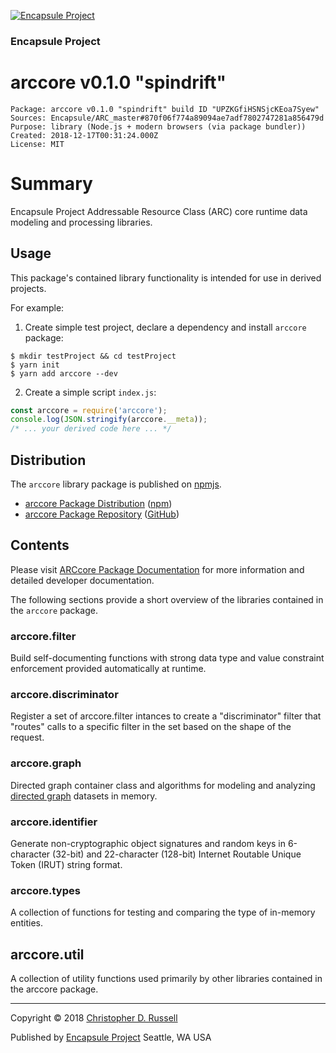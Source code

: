 [![Encapsule Project](https://encapsule.io/images/blue-burst-encapsule.io-icon-72x72.png "Encapsule Project")](https://encapsule.io)

### Encapsule Project

# arccore v0.1.0 "spindrift"

```
Package: arccore v0.1.0 "spindrift" build ID "UPZKGfiHSNSjcKEoa7Syew"
Sources: Encapsule/ARC_master#870f06f774a89094ae7adf7802747281a856479d
Purpose: library (Node.js + modern browsers (via package bundler))
Created: 2018-12-17T00:31:24.000Z
License: MIT
```

# Summary

Encapsule Project Addressable Resource Class (ARC) core runtime data modeling and processing libraries.

## Usage

This package's contained library functionality is intended for use in derived projects.

For example:

1. Create simple test project, declare a dependency and install `arccore` package:

```
$ mkdir testProject && cd testProject
$ yarn init
$ yarn add arccore --dev
```

2. Create a simple script `index.js`:

```JavaScript
const arccore = require('arccore');
console.log(JSON.stringify(arccore.__meta));
/* ... your derived code here ... */
```

## Distribution

The `arccore` library package is published on [npmjs](https://npmjs.com).

- [arccore Package Distribution](https://npmjs.com/package/arccore/v/0.1.0) ([npm](https://www.npmjs.com/~chrisrus))
- [arccore Package Repository](https://github.com/Encapsule/arccore) ([GitHub](https://github.com/Encapsule))

## Contents

Please visit [ARCcore Package Documentation](https://encapsule.io/docs/ARCcore) for more information and detailed developer documentation.

The following sections provide a short overview of the libraries contained in the `arccore` package.

### arccore.filter

Build self-documenting functions with strong data type and value constraint enforcement provided automatically at runtime.

### arccore.discriminator

Register a set of arccore.filter intances to create a "discriminator" filter that "routes" calls to a specific filter in the set based on the shape of the request.

### arccore.graph

Directed graph container class and algorithms for modeling and analyzing [directed graph](https://en.wikipedia.org/wiki/Directed_graph) datasets in memory.

### arccore.identifier

Generate non-cryptographic object signatures and random keys in 6-character (32-bit) and 22-character (128-bit) Internet Routable Unique Token (IRUT) string format.

### arccore.types

A collection of functions for testing and comparing the type of in-memory entities.

## arccore.util

A collection of utility functions used primarily by other libraries contained in the arccore package.

<hr>

Copyright &copy; 2018 [Christopher D. Russell](http://chrisrussell.net)

Published by [Encapsule Project](https://encapsule.io) Seattle, WA USA